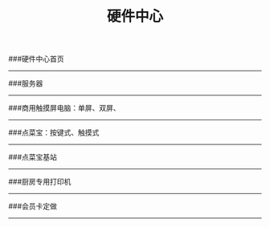 ﻿---
layout: hardware
title: "硬件中心"
categories: [hardwarecenter]
---
###硬件中心首页
<hr/>
###服务器
<hr/>
###商用触摸屏电脑：单屏、双屏、
<hr/>
###点菜宝：按键式、触摸式
<hr/>
###点菜宝基站
<hr/>
###厨房专用打印机
<hr/>
###会员卡定做
<hr/>

